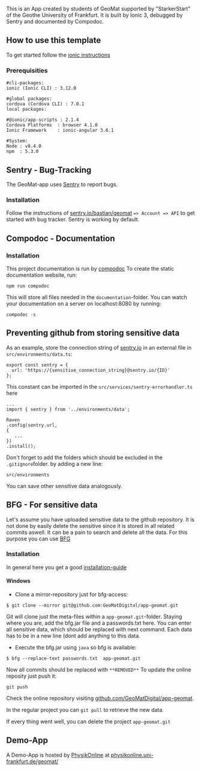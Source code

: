 This is an App created by students of GeoMat supported by "StarkerStart" of the Geothe University of Frankfurt.
It is built by Ionic 3, debugged by Sentry and documented by Compodoc.

## How to use this template

To get started follow the [ionic instructions](http://ionicframework.com/docs/intro/installation/)

### Prerequisities



```
#cli-packages:
ionic (Ionic CLI) : 3.12.0

#global packages:
cordova (Cordova CLI) : 7.0.1
local packages:

#@ionic/app-scripts : 2.1.4
Cordova Platforms  : browser 4.1.0
Ionic Framework    : ionic-angular 3.6.1

#System:
Node : v8.4.0
npm  : 5.3.0
```

## Sentry - Bug-Tracking
The GeoMat-app uses [Sentry](https://sentry.io) to report bugs.
### Installation
Follow the instructions of [sentry.io/bastian/geomat](https://sentry.io/bastian/geomat/) `=> Account => API` to get started with bug tracker.
Sentry is working by default.

## Compodoc - Documentation
### Installation
This project documentation is run by [compodoc](https://compodoc.github.io/website/)
To create the static documentation website, run:
```
npm run compodoc
```
This will store all files needed in the `documentation`-folder. You can watch your documentation on a server on localhost:8080 by running:
```
compodoc -s
```
## Preventing github from storing sensitive data
As an example, store the connection string of [sentry.io](##%20Preventing%20github%20from%20storing%20sensitive%20data) in an external file in `src/environments/data.ts`:
```
export const sentry = {
  url: 'https://{sensitive_connection_string}@sentry.io/{ID}'
};
```
This constant can be imported in the `src/services/sentry-errorhandler.ts` here
```
...
import { sentry } from '../environments/data';

Raven
.config(sentry.url,
{
   ...  
})
.install();
```
Don't forget to add the folders which should be excluded in the `.gitignore`folder. by adding a new line:
```
src/environments
```
You can save other sensitive data analogously.
## BFG - For sensitive data
Let's assume you have uploaded sensitive data to the github repository. It is not done by easily delete the sensitive since it is stored in all related commits aswell.
It can be a pain to search and delete all the data. For this purpose you can use [BFG](https://rtyley.github.io/bfg-repo-cleaner/)

### Installation
In general here you get a good [installation-guide](https://medium.com/@rhoprhh/removing-keys-passwords-and-other-sensitive-data-from-old-github-commits-on-osx-2fb903604a56)
#### Windows

 - Clone a mirror-repository just for bfg-access:
```
$ git clone --mirror git@github.com:GeoMatDigital/app-geomat.git
```
Git will clone just the meta-files within a `app-geomat.git`-folder. Staying where you are, add the bfg.jar file and a passwords.txt here. You can enter all sensitive data, which should be replaced with next command. Each data has to be in a new line (dont add anything to this data.
 
 - Execute the bfg.jar using `java` so bfg is available:
```
$ bfg --replace-text passwords.txt  app-geomat.git
```
Now all commits should be replaced with `**REMOVED**`
 To  update the online reposity just push it:
```
git push 
```
Check the online repository visiting [github.com/GeoMatDigital/app-geomat](https://github.com/GeoMatDigital/app-geomat/commits/development).

In the regular project you can `git pull` to retrieve the new data.

If every thing went well, you can delete the project `app-geomat.git`
## Demo-App
A Demo-App is hosted by [PhysikOnline](https://physikonline.uni-frankfurt.de) at [physikonline.uni-frankfurt.de/geomat/](https://physikonline.uni-frankfurt.de/geomat/)
